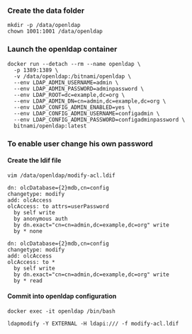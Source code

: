 ### Create the data folder
```
mkdir -p /data/openldap
chown 1001:1001 /data/openldap
```

### Launch the openldap container
```
docker run --detach --rm --name openldap \
  -p 1389:1389 \
  -v /data/openldap:/bitnami/openldap \
  --env LDAP_ADMIN_USERNAME=admin \
  --env LDAP_ADMIN_PASSWORD=adminpassword \
  --env LDAP_ROOT=dc=example,dc=org \
  --env LDAP_ADMIN_DN=cn=admin,dc=example,dc=org \
  --env LDAP_CONFIG_ADMIN_ENABLED=yes \
  --env LDAP_CONFIG_ADMIN_USERNAME=configadmin \
  --env LDAP_CONFIG_ADMIN_PASSWORD=configadminpassword \
  bitnami/openldap:latest
```

### To enable user change his own password
#### Create the ldif file
```
vim /data/openldap/modify-acl.ldif
```
```
dn: olcDatabase={2}mdb,cn=config
changetype: modify
add: olcAccess
olcAccess: to attrs=userPassword
  by self write
  by anonymous auth
  by dn.exact="cn=cn=admin,dc=example,dc=org" write
  by * none

dn: olcDatabase={2}mdb,cn=config
changetype: modify
add: olcAccess
olcAccess: to *
  by self write
  by dn.exact="cn=cn=admin,dc=example,dc=org" write
  by * read
```
#### Commit into openldap configuration
```
docker exec -it openldap /bin/bash
```
```
ldapmodify -Y EXTERNAL -H ldapi:/// -f modify-acl.ldif
```
